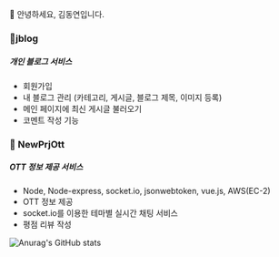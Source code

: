 👋 안녕하세요, 김동연입니다.

### 👀jblog
##### 개인 블로그 서비스

- 회원가입
- 내 블로그 관리 (카테고리, 게시글, 블로그 제목, 이미지 등록)
- 메인 페이지에 최신 게시글 불러오기
- 코멘트 작성 기능

### 👀 NewPrjOtt
##### OTT 정보 제공 서비스

- Node, Node-express, socket.io, jsonwebtoken, vue.js, AWS(EC-2)
- OTT 정보 제공
- socket.io를 이용한 테마별 실시간 채팅 서비스
- 평점 리뷰 작성


![Anurag's GitHub stats](https://github-readme-stats.vercel.app/api?username=dy-kim92&show_icons=true&theme=gotham)
<!---
dy-kim92/dy-kim92 is a ✨ special ✨ repository because its `README.md` (this file) appears on your GitHub profile.
You can click the Preview link to take a look at your changes.
--->
